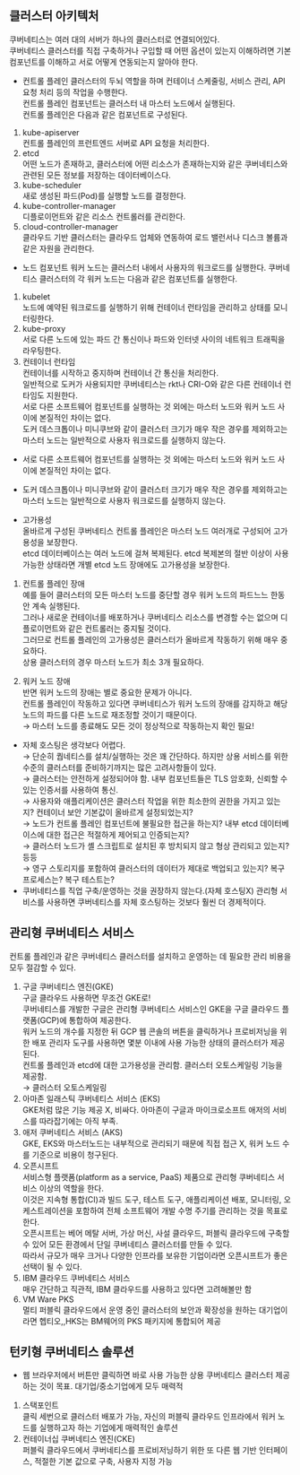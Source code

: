 ## 클러스터 아키텍처
쿠버네티스는 여러 대의 서버가 하나의 클러스터로 연결되어있다.  
쿠버네티스 클러스터를 직접 구축하거나 구입할 때 어떤 옵션이 있는지 이해하려면 기본 컴포넌트를 이해하고 서로 어떻게 연동되는지 알아야 한다.  

- 컨트롤 플레인
클러스터의 두뇌 역할을 하며 컨테이너 스케줄링, 서비스 관리, API 요청 처리 등의 작업을 수행한다.  
컨트롤 플레인 컴포넌트는 클러스터 내 마스터 노드에서 실행된다.  
컨트롤 플레인은 다음과 같은 컴포넌트로 구성된다.  
1. kube-apiserver  
컨트롤 플레인의 프런트엔드 서버로 API 요청을 처리한다.  
2. etcd  
어떤 노드가 존재하고, 클러스터에 어떤 리소스가 존재하는지와 같은 쿠버네티스와 관련된 모든 정보를 저장하는 데이터베이스다.  
3. kube-scheduler  
새로 생성된 파드(Pod)를 실행할 노드를 결정한다.  
4. kube-controller-manager  
디플로이먼트와 같은 리소스 컨트롤러를 관리한다.  
5. cloud-controller-manager  
클라우드 기반 클러스터는 클라우드 업체와 연동하여 로드 밸런서나 디스크 볼륨과 같은 자원을 관리한다.  

- 노드 컴포넌트
워커 노드는 클러스터 내에서 사용자의 워크로드를 실행한다. 쿠버네티스 클러스터의 각 워커 노드는 다음과 같은 컴포넌트를 실행한다.  
1. kubelet  
노드에 예약된 워크로드를 실행하기 위해 컨테이너 런타임을 관리하고 상태를 모니터링한다.  
2. kube-proxy  
서로 다른 노드에 있는 파드 간 통신이나 파드와 인터넷 사이의 네트워크 트래픽을 라우팅한다.  
3. 컨테이너 런타임  
컨테이너를 시작하고 중지하며 컨테이너 간 통신을 처리한다.  
일반적으로 도커가 사용되지만 쿠버네티스는 rkt나 CRI-O와 같은 다른 컨테이너 런타임도 지원한다.  
서로 다른 소프트웨어 컴포넌트를 실행하는 것 외에는 마스터 노드와 워커 노드 사이에 본질적인 차이는 없다.  
도커 데스크톱이나 미니쿠브와 같이 클러스터 크기가 매우 작은 경우를 제외하고는 마스터 노드는 일반적으로 사용자 워크로드를 실행하지 않는다.

- 서로 다른 소프트웨어 컴포넌트를 실행하는 것 외에는 마스터 노드와 워커 노드 사이에 본질적인 차이는 없다.
- 도커 데스크톱이나 미니쿠브와 같이 클러스터 크기가 매우 작은 경우를 제외하고는 마스터 노드는 일반적으로 사용자 워크로드를 실행하지 않는다.

- 고가용성  
올바르게 구성된 쿠버네티스 컨트롤 플레인은 마스터 노드 여러개로 구성되어 고가용성을 보장한다.  
etcd 데이터베이스는 여러 노드에 걸쳐 복제된다. etcd 복제본의 절반 이상이 사용 가능한 상태라면 개별 etcd 노드 장애에도 고가용성을 보장한다.  

1. 컨트롤 플레인 장애  
예를 들어 클러스터의 모든 마스터 노드를 중단할 경우 워커 노드의 파드느느 한동안 계속 실행된다.  
그러나 새로운 컨테이너를 배포하거나 쿠버네티스 리소스를 변경할 수는 없으며 디플로이먼트와 같은 컨트롤러는 중지될 것이다.  
그러므로 컨트롤 플레인의 고가용성은 클러스터가 올바르게 작동하기 위해 매우 중요하다.  
상용 클러스터의 경우 마스터 노드가 최소 3개 필요하다.  

2. 워커 노드 장애  
반면 워커 노드의 장애는 별로 중요한 문제가 아니다.  
컨트롤 플레인이 작동하고 있다면 쿠버네티스가 워커 노드의 장애를 감지하고 해당 노드의 파드를 다른 노드로 재조정할 것이기 때문이다.  
→ 마스터 노드를 종료해도 모든 것이 정상적으로 작동하는지 확인 필요!  

- 자체 호스팅은 생각보다 어렵다.  
→ 단순히 퀍네티스를 설치/실행하는 것은 꽤 간단하다. 하지만 상용 서비스를 위한 수준의 클러스터를 준비하기까지는 많은 고려사항들이 있다.  
→ 클러스터는 안전하게 설정되어야 함. 내부 컴포넌트들은 TLS 암호화, 신뢰할 수 있는 인증서를 사용하여 통신.  
→ 사용자와 애플리케이션은 클러스터 작업을 위한 최소한의 권한을 가지고 있는지? 컨테이너 보안 기본값이 올바르게 설정되었는지?  
→ 노드가 컨트롤 플레인 컴포넌트에 불필요한 접근을 하는지? 내부 etcd 데이터베이스에 대한 접근은 적절하게 제어되고 인증되는지?  
→ 클러스터 노드가 셸 스크립트로 설치된 후 방치되지 않고 형상 관리되고 있는지? 등등  
→ 영구 스토리지를 포함하여 클러스터의 데이터가 제대로 백업되고 있는지? 복구 프로세스는? 복구 테스트는?  
- 쿠버네티스를 직업 구축/운영하는 것을 권장하지 않는다.(자체 호스팅X) 관리형 서비스를 사용하면 쿠버네티스를 자체 호스팅하는 것보다 훨씬 더 경제적이다.  

## 관리형 쿠버네티스 서비스
컨트롤 플레인과 같은 쿠버네티스 클러스터를 설치하고 운영하는 데 필요한 관리 비용을 모두 절감할 수 있다.  
1. 구글 쿠버네티스 엔진(GKE)  
구글 클라우드 사용하면 무조건 GKE로!  
쿠버네티스를 개발한 구글은 관리형 쿠버네티스 서비스인 GKE을 구글 클라우드 플랫폼(GCP)에 통합하여 제공한다.  
워커 노드의 개수를 지정한 뒤 GCP 웹 콘솔의 버튼을 클릭하거나 프로비저닝을 위한 배포 관리자 도구를 사용하면 몇분 이내에 사용 가능한 상태의 클러스터가 제공된다.  
컨트롤 플레인과 etcd에 대한 고가용성을 관리함. 클러스터 오토스케일링 기능을 제공함.  
→ 클러스터 오토스케일링  
2. 아마존 일래스틱 쿠버네티스 서비스 (EKS)  
GKE처럼 많은 기능 제공 X, 비싸다. 아마존이 구글과 마이크로소프트 애저의 서비스를 따라잡기에는 아직 부족.
3. 애저 쿠버네티스 서비스 (AKS)  
GKE, EKS와 마스터노드는 내부적으로 관리되기 때문에 직접 접근 X, 워커 노드 수를 기준으로 비용이 청구된다.
4. 오픈시프트  
서비스형 플랫폼(platform as a service, PaaS) 제품으로 관리형 쿠버네티스 서비스 이상의 역할을 한다.  
이것은 지속형 통합(CI)과 빌드 도구, 테스트 도구, 애플리케이션 배포, 모니터링, 오케스트레이션을 포함하여 전체 소프트웨어 개발 수명 주기를 관리하는 것을 목표로 한다.  
오픈시프트는 베어 메탈 서버, 가상 머신, 사설 클라우드, 퍼블릭 클라우드에 구축할 수 있어 모든 환경에서 단일 쿠버네티스 클러스터를 만들 수 있다.  
따라서 규모가 매우 크거나 다양한 인프라를 보유한 기업이라면 오픈시프트가 좋은 선택이 될 수 있다.  
5. IBM 클라우드 쿠버네티스 서비스  
매우 간단하고 직관적, IBM 클라우드를 사용하고 있다면 고려해볼만 함  
6. VM Ware PKS  
멀티 퍼블릭 클라우드에서 운영 중인 클러스터의 보안과 확장성을 원하는 대기업이라면 헵티오,,HKS는 BM웨어의 PKS 패키지에 통합되어 제공  

## 턴키형 쿠버네티스 솔루션 
- 웹 브라우저에서 버튼만 클릭하면 바로 사용 가능한 상용 쿠버네티스 클러스터 제공하는 것이 목표. 대기업/중소기업에게 모두 매력적  
1. 스택포인트  
클릭 세번으로 클러스터 배포가 가능, 자신의 퍼블릭 클라우드 인프라에서 워커 노드를 실행하고자 하는 기업에게 매력적인 솔루션  
2. 컨테이너십 쿠버네티스 엔진(CKE)  
퍼블릭 클라우드에서 쿠버네티스를 프로비저닝하기 위한 또 다른 웹 기반 인터페이스, 적절한 기본 값으로 구축, 사용자 지정 가능  
